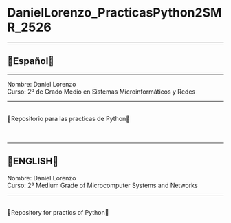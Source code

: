 <h1>DanielLorenzo_PracticasPython2SMR_2526</h1>
<hr>
<h2>🚩Español🚩</h2>
</hr>
<hr>
Nombre: Daniel Lorenzo 
<br>
Curso: 2º de Grado Medio en Sistemas Microinformáticos y Redes
<hr>
<br>
🚧Repositorio para las practicas de Python🚧
<br>
<br>
<br>
<hr>
<h2>🚩ENGLISH🚩</h2>
Nombre: Daniel Lorenzo 
<br>
Curso: 2º Medium Grade of Microcomputer Systems and Networks
<hr>
<br>
🚧Repository for practics of Python🚧
